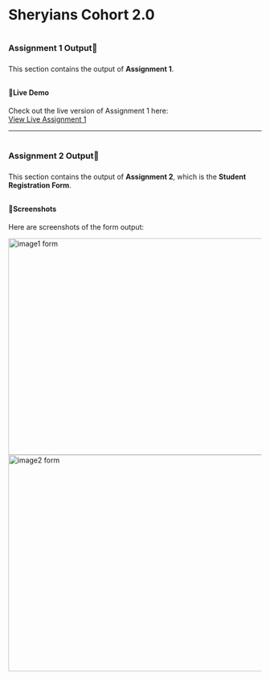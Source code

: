 # <h1>Sheryians Cohort 2.0<h1>

# <h3>Assignment 1 Output📝<h3>

This section contains the output of **Assignment 1**.

## <h4>🚀Live Demo<h4>

Check out the live version of Assignment 1 here:  
[View Live Assignment 1](https://viratkholiwebpage.netlify.app/)

---

# <h3>Assignment 2 Output📝<h3>

This section contains the output of **Assignment 2**, which is the **Student Registration Form**.

## <h4>📸Screenshots<h4>

Here are screenshots of the form output:

<img width="900" height="430" alt="image1 form" src="https://github.com/user-attachments/assets/4c46351a-e00a-463f-9086-8531dedeae6b" /><br>
<img width="900" height="430" alt="image2 form" src="https://github.com/user-attachments/assets/5cccf016-34d4-4ef7-8179-b01b18c648ee" />
